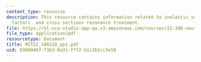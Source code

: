 ```yaml
---
content_type: resource
description: This resource contains information related to inelastic scattering, dancoff
  factors  and cross-sections resonance treatment.
file: https://ol-ocw-studio-app-qa.s3.amazonaws.com/courses/22-106-neutron-interactions-and-applications-spring-2010/03609467f3b30a32fff2b1c2b2cc3e59_MIT22_106S10_pp1.pdf
file_type: application/pdf
resourcetype: Document
title: MIT22_106S10_pp1.pdf
uid: 03609467-f3b3-0a32-fff2-b1c2b2cc3e59
---
```

